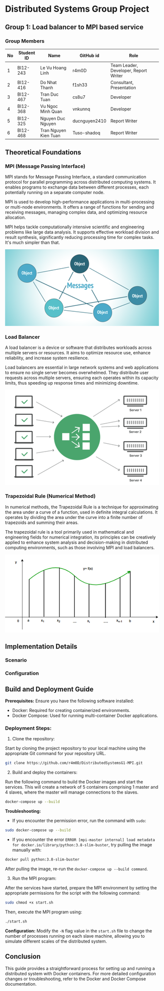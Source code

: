 # Distributed Systems Group Project

## Group 1: Load balancer to MPI based service

### Group Members

| No | Student ID | Name            | GitHub id | Role |
|----|------------|-----------------|-----------|------|
| 1  | BI12-243 | Le Vu Hoang Linh | r4m0D | Team Leader, Developer, Report Writer |
| 2  | BI12-416 | Do Nhat Thanh | f1sh33 | Consultant, Presentation |
| 3  | BI12-467 | Tran Duc Tuan | cs8u7 | Developer |
| 4  | BI12-368 | Vu Ngoc Minh Quan | vnkunnq | Developer |
| 5  | BI12-325 | Nguyen Duc Nguyen | ducnguyen2410 | Report Writer |
| 6  | BI12-468 | Tran Nguyen Kien Tuan | Tuso-shadoq | Report Writer |

## Theoretical Foundations

### MPI (Message Passing Interface)
MPI stands for Message Passing Interface, a standard communication protocol for parallel programming across distributed computing systems. It enables programs to exchange data between different processes, each potentially running on a separate computer node.

MPI is used to develop high-performance applications in multi-processing or multi-node environments. It offers a range of functions for sending and receiving messages, managing complex data, and optimizing resource allocation.

MPI helps tackle computationally intensive scientific and engineering problems like large data analysis. It supports effective workload division and result synthesis, significantly reducing processing time for complex tasks.
It's much simpler than that.

![MPI](attachments/mpi.png "Message Passing Interface")

### Load Balancer
A load balancer is a device or software that distributes workloads across multiple servers or resources. It aims to optimize resource use, enhance reliability, and increase system resilience.

Load balancers are essential in large network systems and web applications to ensure no single server becomes overwhelmed. They distribute user requests across multiple servers, ensuring each operates within its capacity limits, thus speeding up response times and minimizing downtime.

![Load Balancer](attachments/load-balancer.png "Load Balancer Diagram")

### Trapezoidal Rule (Numerical Method)
In numerical methods, the Trapezoidal Rule is a technique for approximating the area under a curve of a function, used in definite integral calculations. It operates by dividing the area under the curve into a finite number of trapezoids and summing their areas.

The trapezoidal rule is a tool primarily used in mathematical and engineering fields for numerical integration, its principles can be creatively applied to enhance system analysis and decision-making in distributed computing environments, such as those involving MPI and load balancers.

![Trapezoidal Rule](attachments/trapezoidal.png "Trapezoidal Rule Diagram")

## Implementation Details

### Scenario



### Configuration



## Build and Deployment Guide

**Prerequisites:**
Ensure you have the following software installed:
- Docker: Required for creating containerized environments.
- Docker Compose: Used for running multi-container Docker applications.

### Deployment Steps:
1. Clone the repository:

Start by cloning the project repository to your local machine using the appropriate Git command for your repository URL.
```bash
git clone https://github.com/r4m0D/DistributedSystemsG1-MPI.git
``` 
2. Build and deploy the containers:

Run the following command to build the Docker images and start the services. This will create a network of 5 containers comprising 1 master and 4 slaves, where the master will manage connections to the slaves.
```bash
docker-compose up --build
```
**Troubleshooting:**
- If you encounter the permission error, run the command with `sudo`:
```bash
sudo docker-compose up --build
```
- If you encounter the error `ERROR [mpi-master internal] load metadata for docker.io/library/python:3.8-slim-buster`, try pulling the image manually with:
```bash
docker pull python:3.8-slim-buster
```
After pulling the image, re-run the `docker-compose up --build command`.

3. Run the MPI program:

After the services have started, prepare the MPI environment by setting the appropriate permissions for the script with the following command:
```bash
sudo chmod +x start.sh
```
Then, execute the MPI program using:
```bash
./start.sh
```
**Configuration:** Modify the `-N` flag value in the `start.sh` file to change the number of processes running on each slave machine, allowing you to simulate different scales of the distributed system.

## Conclusion

This guide provides a straightforward process for setting up and running a distributed system with Docker containers. For more detailed configuration changes or troubleshooting, refer to the Docker and Docker Compose documentation.